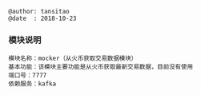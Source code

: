 ```
@author: tansitao
@date  : 2018-10-23
```

### 模块说明 ###
```
模块名称：mocker（从火币获取交易数据模块）
基本功能：该模块主要功能是从火币获取最新交易数据，目前没有使用
端口号：7777
依赖服务：kafka

```
